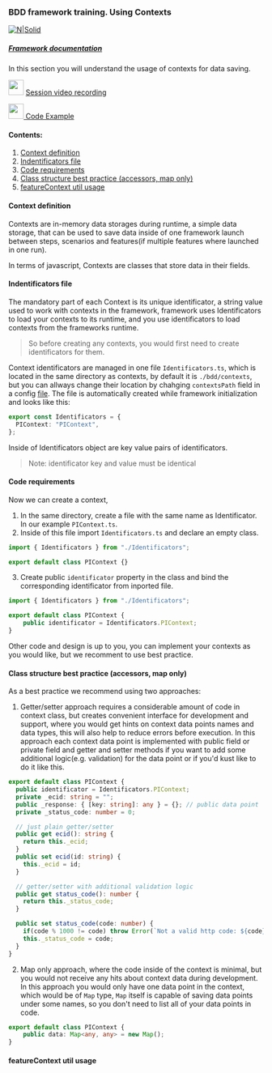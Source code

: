 ### BDD framework training. Using Contexts

[![N|Solid](https://images.ctfassets.net/fikanzmkdlqn/5NoHRB1q6lrNzSSpekhrG5/cf22f3d7d9e82aed5e79659800458b57/TELUS_TAGLINE_HORIZONTAL_EN.svg)](https://www.telus.com/en/)

##### [Framework documentation](https://github.com/telus/telus-bdd-docs)

In this section you will understand the usage of contexts for data saving.

<img src="https://cdn4.iconfinder.com/data/icons/48-bubbles/48/23.Videos-512.png" width="30px" margin-top="15px"/> [Session video recording]()

[<img src="https://cdn-icons-png.flaticon.com/512/25/25231.png" width="30px"> Code Example](https://github.com/telus/bdd-demo/tree/master/bdd/contexts)

#### Contents:

1. [Context definition](#context-definition)
2. [Indentificators file](#indentificators-file)
3. [Code requirements](#code-requirements)
4. [Class structure best practice (accessors, map only)](#class-structure-best-practice-accessors-map-only)
5. [featureContext util usage](#featurecontext-util-usage)

#### **Context definition**
Contexts are in-memory data storages during runtime, a simple data storage, that can be used to save data inside of one framework launch between steps, scenarios and features(if multiple features where launched in one run).

In terms of javascript, Contexts are classes that store data in their fields.
#### **Indentificators file**
The mandatory part of each Context is its unique identificator, a string value used to work with contexts in the framework, framework uses Identificators to load your contexts to its runtime, and you use identificators to load contexts from the frameworks runtime.

>So before creating any contexts, you would first need to create identificators for them.

Context identificators are managed in one file `Identificators.ts`, which is located in the same directory as contexts, by default it is `./bdd/contexts`, but you can allways change their location by chahging `contextsPath` field in a config [file](./framework-intro.md/#bddconfig-file). The file is automatically created while framework initialization and looks like this:
```typescript
export const Identificators = {
  PIContext: "PIContext",
};
```
Inside of Identificators object are key value pairs of identificators.
> Note: identificator key and value must be identical
#### **Code requirements**
Now we can create a context, 
1. In the same directory, create a file with the same name as Identificator. 
In our example `PIContext.ts`.
2. Inside of this file import `Identificators.ts` and declare an empty class.
```typescript
import { Identificators } from "./Identificators";

export default class PIContext {}
```
3. Create public `identificator` property in the class and bind the corresponding identificator from inported file.
```typescript
import { Identificators } from "./Identificators";

export default class PIContext {
    public identificator = Identificators.PIContext;
}
```
Other code and design is up to you, you can implement your contexts as you would like, but we recomment to use best practice.
#### **Class structure best practice (accessors, map only)**
As a best practice we recommend using two approaches:
1. Getter/setter approach requires a considerable amount of code in context class, but creates convenient interface for development and support, where you would get hints on context data points names and data types, this will also help to reduce errors before execution.
In this approach each context data point is implemented with public field or private field and getter and setter methods if you want to add some additional logic(e.g. validation) for the data point or if you'd kust like to do it like this.
```typescript
export default class PIContext {
  public identificator = Identificators.PIContext;
  private _ecid: string = "";
  public _response: { [key: string]: any } = {}; // public data point
  private _status_code: number = 0;

  // just plain getter/setter  
  public get ecid(): string {
    return this._ecid;
  }
  public set ecid(id: string) {
    this._ecid = id;
  }

  // getter/setter with additional validation logic
  public get status_code(): number {
    return this._status_code;
  }

  public set status_code(code: number) {
    if(code % 1000 != code) throw Error(`Not a valid http code: ${code}`)
    this._status_code = code;
  }
}
```
2. Map only approach, where the code inside of the context is minimal, but you would not receive any hits about context data during development.
In this approach you would only have one data point in the context, which would be of `Map` type, `Map` itself is capable of saving data points under some names, so you don't need to list all of your data points in code.
```typescript
export default class PIContext {
    public data: Map<any, any> = new Map();
}
```
#### **featureContext util usage**
